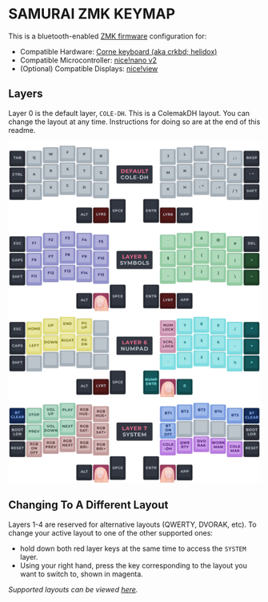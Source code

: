 # SAMURAI ZMK KEYMAP

This is a bluetooth-enabled [ZMK firmware](https://zmk.dev/) configuration for:
 - Compatible Hardware: [Corne keyboard (aka crkbd; helidox)](https://github.com/foostan/crkbd)
 - Compatible Microcontroller: [nice!nano v2](https://nicekeyboards.com/nice-view/)
 - (Optional) Compatible Displays: [nice!view](https://nicekeyboards.com/nice-view/)

## Layers
Layer 0 is the default layer, `COLE-DH`. This is a ColemakDH layout. You can change the layout at any time. Instructions for doing so are at the end of this readme.

![Layer 0](/visual/LAYER0-v1.png)
![Layer 5](/visual/LAYER5-v1.png)
![Layer 6](/visual/LAYER6-v1.png)
![Layer 7](/visual/LAYER7-v1.png)

## Changing To A Different Layout

Layers 1-4 are reserved for alternative layouts (QWERTY, DVORAK, etc).
To change your active layout to one of the other supported ones:
- hold down both red layer keys at the same time to access the `SYSTEM` layer.
- Using your right hand, press the key corresponding to the layout you want to switch to, shown in magenta.

*Supported layouts can be viewed [here](LAYOUTS.md).*
